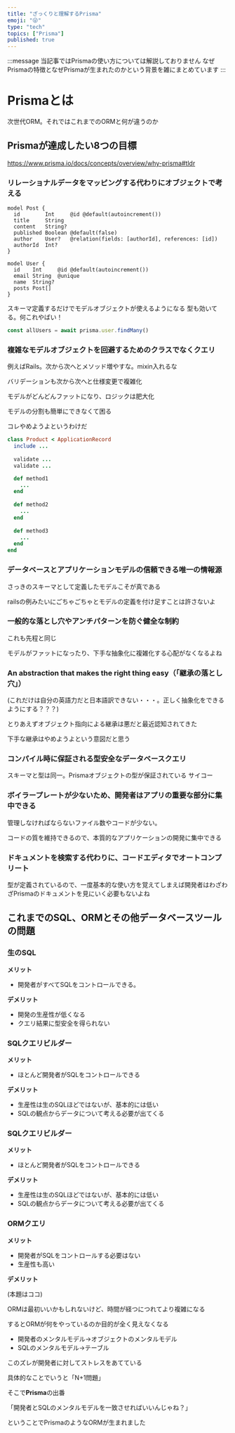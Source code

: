 ```yaml
---
title: "ざっくりと理解するPrisma"
emoji: "😜"
type: "tech"
topics: ["Prisma"]
published: true
---
```


:::message
当記事ではPrismaの使い方については解説しておりません
なぜPrismaの特徴となぜPrismaが生まれたのかという背景を雑にまとめています
:::

# Prismaとは

次世代ORM。それではこれまでのORMと何が違うのか

## Prismaが達成したい8つの目標

https://www.prisma.io/docs/concepts/overview/why-prisma#tldr

### リレーショナルデータをマッピングする代わりにオブジェクトで考える

```prisma
model Post {
  id        Int     @id @default(autoincrement())
  title     String
  content   String?
  published Boolean @default(false)
  author    User?   @relation(fields: [authorId], references: [id])
  authorId  Int?
}

model User {
  id    Int     @id @default(autoincrement())
  email String  @unique
  name  String?
  posts Post[]
}
```

スキーマ定義するだけでモデルオブジェクトが使えるようになる
型も効いてる。何これやばい！

```js
const allUsers = await prisma.user.findMany()
```

### 複雑なモデルオブジェクトを回避するためのクラスでなくクエリ

例えばRails。次から次へとメソッド増やすな。mixin入れるな

バリデーションも次から次へと仕様変更で複雑化

モデルがどんどんファットになり、ロジックは肥大化

モデルの分割も簡単にできなくて困る

コレやめようよというわけだ

```ruby
class Product < ApplicationRecord
  include ...
  
  validate ...
  validate ...

  def method1
    ...
  end
  
  def method2
    ...
  end
  
  def method3
    ...
  end
end
```

### データベースとアプリケーションモデルの信頼できる唯一の情報源

さっきのスキーマとして定義したモデルこそが真である

railsの例みたいにごちゃごちゃとモデルの定義を付け足すことは許さないよ

### 一般的な落とし穴やアンチパターンを防ぐ健全な制約

これも先程と同じ

モデルがファットになったり、下手な抽象化に複雑化する心配がなくなるよね

### An abstraction that makes the right thing easy（「継承の落とし穴」）

(これだけは自分の英語力だと日本語訳できない・・・。正しく抽象化をできるようにする？？？)

とりあえずオブジェクト指向による継承は悪だと最近認知されてきた

下手な継承はやめようよという意図だと思う

### コンパイル時に保証される型安全なデータベースクエリ

スキーマと型は同一。Prismaオブジェクトの型が保証されている
サイコー

### ボイラープレートが少ないため、開発者はアプリの重要な部分に集中できる

管理しなければならないファイル数やコードが少ない。

コードの質を維持できるので、本質的なアプリケーションの開発に集中できる

### ドキュメントを検索する代わりに、コードエディタでオートコンプリート

型が定義されているので、一度基本的な使い方を覚えてしまえば開発者はわざわざPrismaのドキュメントを見にいく必要もないよね

## これまでのSQL、ORMとその他データベースツールの問題

### 生のSQL

**メリット**

- 開発者がすべてSQLをコントロールできる。

**デメリット**

- 開発の生産性が低くなる
- クエリ結果に型安全を得られない

### SQLクエリビルダー

**メリット**

- ほとんど開発者がSQLをコントロールできる

**デメリット**

- 生産性は生のSQLほどではないが、基本的には低い
- SQLの観点からデータについて考える必要が出てくる

### SQLクエリビルダー

**メリット**

- ほとんど開発者がSQLをコントロールできる

**デメリット**

- 生産性は生のSQLほどではないが、基本的には低い
- SQLの観点からデータについて考える必要が出てくる

### ORMクエリ

**メリット**

- 開発者がSQLをコントロールする必要はない
- 生産性も高い

**デメリット**

(本題はココ)

ORMは最初いいかもしれないけど、時間が経つにつれてより複雑になる

するとORMが何をやっているのか目的が全く見えなくなる

- 開発者のメンタルモデル→オブジェクトのメンタルモデル
- SQLのメンタルモデル→テーブル

このズレが開発者に対してストレスをあてている

具体的なことでいうと「N+1問題」

そこで**Prisma**の出番

「開発者とSQLのメンタルモデルを一致させればいいんじゃね？」

ということでPrismaのようなORMが生まれました